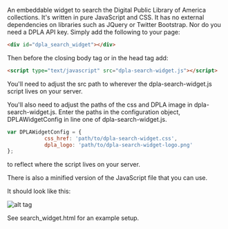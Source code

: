 An embeddable widget to search the Digital Public Library of America collections.
It's written in pure JavaScript and CSS.  It has no external dependencies on libraries such as JQuery or Twitter Bootstrap.
Nor do you need a DPLA API key.
Simply add the following to your page:

```html
<div id="dpla_search_widget"></div>
```

Then before the closing body tag or in the head tag add:
```html
<script type="text/javascript" src="dpla-search-widget.js"></script>
```

You'll need to adjust the src path to wherever the dpla-search-widget.js script lives on your server.

You'll also need to adjust the paths of the css and DPLA image in dpla-search-widget.js.  Enter the paths in the
configuration object, DPLAWidgetConfig in line one of dpla-search-widget.js.

```javascript
var DPLAWidgetConfig = {
            css_href: 'path/to/dpla-search-widget.css',
            dpla_logo: 'path/to/dpla-search-widget-logo.png'
};
```

to reflect where the script lives on your server.

There is also a minified version of the JavaScript file that you can use.

It should look like this:

![alt tag](https://raw.github.com/joshwilsonnc/DPLA-Search-Widget/cssdev/dpla-widget.png)



See search_widget.html for an example setup.